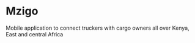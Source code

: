 # Mzigo
Mobile application to connect truckers with cargo owners  all over Kenya, East and central Africa
